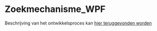 # Zoekmechanisme_WPF


Beschrijving van het ontwikkelsproces kan [hier teruggevonden worden](https://www.benjaminvr.net/2021/11/ontwikkelen-van-een-zoekmechanisme-voor.html)